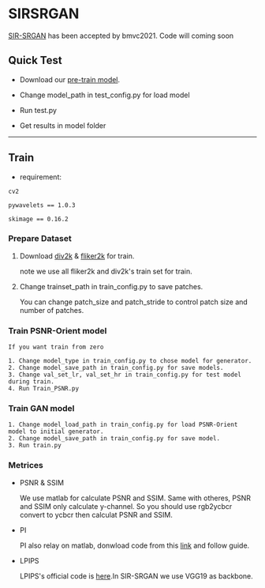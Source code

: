 # SIRSRGAN
[SIR-SRGAN]() has been accepted by bmvc2021.
Code will coming soon

## Quick Test
* Download our [pre-train model]().
- Change model_path in test_config.py for load model 
* Run test.py
- Get results in model folder

---

## Train
   - requirement: 

    cv2
  
    pywavelets == 1.0.3
  
    skimage == 0.16.2
  
### Prepare Dataset
1. Download [div2k]() & [fliker2k]() for train.
  
   note we use all fliker2k and div2k's train set for train.
     
2. Change trainset_path in train_config.py to save patches.
  
   You can change patch_size and patch_stride to control patch size and number of patches.
### Train PSNR-Orient model

    If you want train from zero
     
    1. Change model_type in train_config.py to chose model for generator.
    2. Change model_save_path in train_config.py for save models.
    3. Change val_set_lr, val_set_hr in train_config.py for test model during train.
    4. Run Train_PSNR.py
    
### Train GAN model
    1. Change model_load_path in train_config.py for load PSNR-Orient model to initial generator.
    2. Change model_save_path in train_config.py for save model.
    3. Run train.py
    
### Metrices
* PSNR & SSIM

  We use matlab for calculate PSNR and SSIM. Same with otheres, PSNR and SSIM only calculate y-channel.
  So you should use rgb2ycbcr convert to ycbcr then calculat PSNR and SSIM.
* PI

  PI also relay on matlab, donwload code from this [link]() and follow guide.
* LPIPS

  LPIPS's official code is [here]().In SIR-SRGAN we use VGG19 as backbone.
